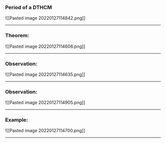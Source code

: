 ### Period of a DTHCM
![[Pasted image 20220127114842.png]]

---
### Theorem:
![[Pasted image 20220127114606.png]]

---
### Observation:
![[Pasted image 20220127114635.png]]

---
### Observation:
![[Pasted image 20220127114905.png]]

---
### Example:
![[Pasted image 20220127114700.png]]

---
